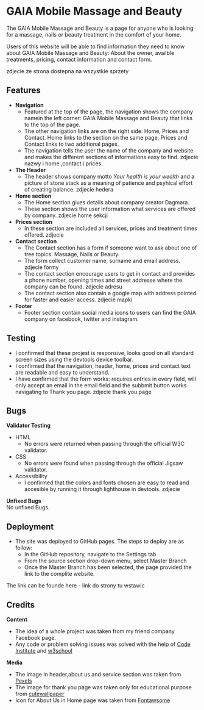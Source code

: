 # **GAIA Mobile Massage and Beauty**
The GAIA   Mobile Massage and Beauty is a page for anyone who is looking for a massage, nails or beauty treatment in the comfort of your home.
<p>Users of this website will be able to find information they need to know about GAIA Mobile Massage and Beauty: About the owner,  availble treatments, pricing, contact information and contact form.</p>
zdjecie ze strona dostepna na wszystkie sprzety

## Features

- **Navigation**
    - Featured at the top of the page, the navigation shows the company namein the left corner: GAIA Mobile Massage and Beauty that links to the top of the page.
    - The other navigation links are on the right side: Home, Prices and Contact. Home links to the section on the same page, Prices and Contact links to two additional pages.
    - The navigation tells the user the name of the company and website and makes the different sections of informations easy to find.
zdjecie nazwy i home ,contact i prices.
- **The Header**
    - The header shows company motto  *Your health is your wealth* and a picture of stone stack as a meaning of patience and psyhical effort of creating balance.
    zdjecie hedera
- **Home section**
    - The Home section gives details about company creator Dagmara.
    - These section shows the user information what services are offered by company.
zdjecie home sekcji
- **Prices section**
    - In these section are included all services, prices and treatment times offered.
zdjecie
- **Contact section**
    - The Contact section has a form if someone want to ask about one of tree topics: Massage, Nails or Beauty.
    - The form collect customer name, surname and email address.
zdjecie formy
    - The contact section encourage users to get in contact and provides a phone number, opening times and street addresse where the company can be found.
    zdjecie adresu
    - The contact section also contain a google map with address pointed for faster and easier access.
    zdjecie mapki
- **Footer**
    - Footer section contain social media icons to users can find the GAIA company on facebook, twitter and instagram.

## Testing
- I confirmed that these projest is responsive, looks good on all standard screen sizes using the devtools device toolbar.
- I confirmed that the navigation, header, home, prices and contact text are readable and easy to understand.
- I have confirmed that the form works: requires entries in every field, will only accept an email in the email field and the subbmit button works navigating to Thank you page.
zdjecie thank you page

**Bugs**
- 
**Validator Testing**
- HTML
  - No errors were returned when passing through the official W3C validator.
- CSS
  - No errors were found when passing through the official Jigsaw validator.
- Accessibility
  - I confirmed that the colors and fonts chosen are easy to read and accesible by running it through lighthouse in devtools.
  zdjecie 

**Unfixed Bugs**
<br>No unfixed Bugs.

## Deployment

- The site was deployed to GitHub pages. The steps to deploy are as follow:
  - In the GitHub repository, navigate to the Settings tab
  - From the source section drop-down menu, select Master Branch
  - Once the Master Branch has been selected, the page provided the link to the complite website.

The link can be founde here - link do strony tu wstawic

## Credits

**Content**
- The idea of a whole project was taken from my friend company Facebook page.
- Any code or problem solving issues was solved with the help of [Code Institute](https://learn.codeinstitute.net/login?next=/) and [w3school](https://www.w3schools.com/)

**Media**
- The image in header,about us and service section was taken from [Pexels](https://www.pexels.com/)
- The image for thank you page was taken only for educational purpose from [cutewallpaper](https://cutewallpaper.org/21/zen-wallpaper-hd/view-page-21.html)
- Icon for About Us in Home page was taken from [Fontawsome](https://fontawesome.com/)

